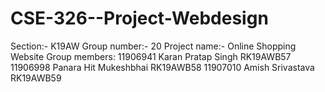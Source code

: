 # CSE-326--Project-Webdesign
Section:- K19AW
Group number:- 20
Project name:- Online Shopping Website
Group members:
11906941	Karan Pratap Singh	RK19AWB57
11906998	Panara Hit Mukeshbhai	RK19AWB58
11907010	Amish Srivastava	RK19AWB59

